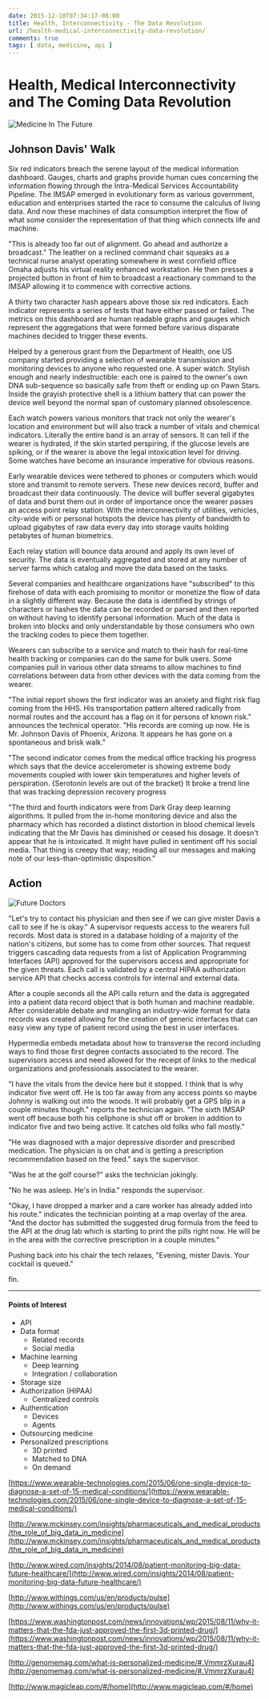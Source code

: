 ```yaml
---
date: 2015-12-10T07:34:17-08:00
title: Health, Interconnectivity - The Data Revolution
url: /health-medical-interconnectivity-data-revolution/
comments: true
tags: [ data, medicine, api ]
---
```


# Health, Medical Interconnectivity and The Coming Data Revolution

![Medicine In The Future](/images/future-medicine-small.jpg)

## Johnson Davis' Walk

Six red indicators breach the serene layout of the medical information dashboard. Gauges, charts and graphs provide human cues concerning the information flowing through the Intra-Medical Services Accountability Pipeline. The IMSAP emerged in evolutionary form as various government, education and enterprises started the race to consume the calculus of living data. And now these machines of data consumption interpret the flow of what some consider the representation of that thing which connects life and machine.

"This is already too far out of alignment. Go ahead and authorize a broadcast." The leather on a reclined command chair squeaks as a technical nurse analyst operating somewhere in west cornfield office Omaha adjusts his virtual reality enhanced workstation. He then presses a projected button in front of him to broadcast a reactionary command to the IMSAP allowing it to commence with corrective actions.

A thirty two character hash appears above those six red indicators. Each indicator represents a series of tests that have either passed or failed. The metrics on this dashboard are human readable graphs and gauges which represent the aggregations that were formed before various disparate machines decided to trigger these events.

Helped by a generous grant from the Department of Health, one US company started providing a selection of wearable transmission and monitoring devices to anyone who requested one. A super watch. Stylish enough and nearly indestructible: each one is paired to the owner's own DNA sub-sequence so basically safe from theft or ending up on Pawn Stars. Inside the grayish protective shell is a lithium battery that can power the device well beyond the normal span of customary planned obsolescence.

Each watch powers various monitors that track not only the wearer's location and environment but will also track a number of vitals and chemical indicators. Literally the entire band is an array of sensors. It can tell if the wearer is hydrated, if the skin started perspiring, if the glucose levels are spiking, or if the wearer is above the legal intoxication level for driving. Some watches have become an insurance imperative for obvious reasons.

Early wearable devices were tethered to phones or computers which would store and transmit to remote servers. These new devices record, buffer and broadcast their data continuously. The device will buffer several gigabytes of data and burst them out in order of importance once the wearer passes an access point relay station. With the interconnectivity of utilities, vehicles, city-wide wifi or personal hotspots the device has plenty of bandwidth to upload gigabytes of raw data every day into storage vaults holding petabytes of human biometrics.

Each relay station will bounce data around and apply its own level of security. The data is eventually aggregated and stored at any number of server farms which catalog and move the data based on the tasks.

Several companies and healthcare organizations have "subscribed" to this firehose of data with each promising to monitor or monetize the flow of data in a slightly different way. Because the data is identified by strings of characters or hashes the data can be recorded or parsed and then reported on without having to identify personal information. Much of the data is broken into blocks and only understandable by those consumers who own the tracking codes to piece them together.

Wearers can subscribe to a service and match to their hash for real-time health tracking or companies can do the same for bulk users. Some companies pull in various other data streams to allow machines to find correlations between data from other devices with the data coming from the wearer.

"The initial report shows the first indicator was an anxiety and flight risk flag coming from the HHS. His transportation pattern altered radically from normal routes and the account has a flag on it for persons of known risk." announces the technical operator. "His records are coming up now. He is Mr. Johnson Davis of Phoenix, Arizona. It appears he has gone on a spontaneous and brisk walk."

"The second indicator comes from the medical office tracking his progress which says that the device accelerometer is showing extreme body movements coupled with lower skin temperatures and higher levels of perspiration. {Serotonin levels are out of the bracket} It broke a trend line that was tracking depression recovery progress

"The third and fourth indicators were from Dark Gray deep learning algorithms. It pulled from the in-home monitoring device and also the pharmacy which has recorded a distinct distortion in blood chemical levels indicating that the Mr Davis has diminished or ceased his dosage. It doesn't appear that he is intoxicated. It might have pulled in sentiment off his social media. That thing is creepy that way; reading all our messages and making note of our less-than-optimistic disposition."

## Action

![Future Doctors](/images/doctor-future1.jpg)

"Let's try to contact his physician and then see if we can give mister Davis a call to see if he is okay." A supervisor requests access to the wearers full records. Most data is stored in a database holding of a majority of the nation's citizens, but some has to come from other sources. That request triggers cascading data requests from a list of Application Programming Interfaces (API) approved for the supervisors access and appropriate for the given threats. Each call is validated by a central HIPAA authorization service API that checks access controls for internal and external data.

After a couple seconds all the API calls return and the data is aggregated into a patient data record object that is both human and machine readable. After considerable debate and mangling an industry-wide format for data records was created allowing for the creation of generic interfaces that can easy view any type of patient record using the best in user interfaces.

Hypermedia embeds metadata about how to transverse the record including ways to find those first degree contacts associated to the record. The supervisors access and need allowed for the receipt of links to the medical organizations and professionals associated to the wearer.

"I have the vitals from the device here but it stopped. I think that is why indicator five went off. He is too far away from any access points so maybe Johnny is walking out into the woods. It will probably get a GPS blip in a couple minutes though." reports the technician again. "The sixth IMSAP went off because both his cellphone is shut off or broken in addition to indicator five and two being active. It catches old folks who fall mostly."

"He was diagnosed with a major depressive disorder and prescribed medication. The physician is on chat and is getting a prescription recommendation based on the feed." says the supervisor.

"Was he at the golf course?" asks the technician jokingly.

"No he was asleep. He's in India." responds the supervisor.

"Okay, I have dropped a marker and a care worker has already added into his route." indicates the technician pointing at a map overlay of the area. "And the doctor has submitted the suggested drug formula from the feed to the API at the drug lab which is starting to print the pills right now. He will be in the area with the corrective prescription in a couple minutes."

Pushing back into his chair the tech relaxes, "Evening, mister Davis. Your cocktail is queued."

fin.

<hr />

#### Points of Interest

*   API
*   Data format
    *   Related records
    *   Social media
*   Machine learning
    *   Deep learning
    *   Integration / collaboration
*   Storage size
*   Authorization (HIPAA)
    *   Centralized controls
*   Authentication
    *   Devices
    *   Agents
*   Outsourcing medicine
*   Personalized prescriptions
    *   3D printed
    *   Matched to DNA
    *   On demand

[https://www.wearable-technologies.com/2015/06/one-single-device-to-diagnose-a-set-of-15-medical-conditions/](https://www.wearable-technologies.com/2015/06/one-single-device-to-diagnose-a-set-of-15-medical-conditions/)

[http://www.mckinsey.com/insights/pharmaceuticals_and_medical_products/the_role_of_big_data_in_medicine](http://www.mckinsey.com/insights/pharmaceuticals_and_medical_products/the_role_of_big_data_in_medicine)

[http://www.wired.com/insights/2014/08/patient-monitoring-big-data-future-healthcare/](http://www.wired.com/insights/2014/08/patient-monitoring-big-data-future-healthcare/)

[http://www.withings.com/us/en/products/pulse](http://www.withings.com/us/en/products/pulse)

[https://www.washingtonpost.com/news/innovations/wp/2015/08/11/why-it-matters-that-the-fda-just-approved-the-first-3d-printed-drug/](https://www.washingtonpost.com/news/innovations/wp/2015/08/11/why-it-matters-that-the-fda-just-approved-the-first-3d-printed-drug/)

[http://genomemag.com/what-is-personalized-medicine/#.VmmrzXurau4](http://genomemag.com/what-is-personalized-medicine/#.VmmrzXurau4)

[http://www.magicleap.com/#/home](http://www.magicleap.com/#/home)

